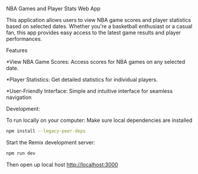 
NBA Games and Player Stats Web App

This application allows users to view NBA game scores and player statistics based on selected dates. Whether you're a basketball enthusiast or a casual fan, this app provides easy access to the latest game results and player performances.

Features

*View NBA Game Scores: Access scores for NBA games on any selected date.

*Player Statistics: Get detailed statistics for individual players.

*User-Friendly Interface: Simple and intuitive interface for seamless navigation

Development:

To run locally on your computer:
Make sure local dependencies are installed
```sh
npm install --legacy-peer-deps
```

Start the Remix development server:

```sh
npm run dev
```

Then open up local host [http://localhost:3000](http://localhost:3000)
